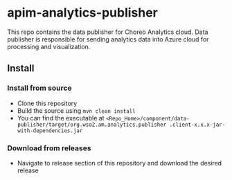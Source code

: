 # apim-analytics-publisher
This repo contains the data publisher for Choreo Analytics cloud. Data publisher is responsible for sending analytics
 data into Azure cloud for processing and visualization. 
 
## Install
### Install from source

- Clone this repository
- Build the source using ```mvn clean install```
- You can find the executable at ```<Repo_Home>/component/data-publisher/target/org.wso2.am.analytics.publisher
.client-x.x.x-jar-with-dependencies.jar```
### Download from releases

- Navigate to release section of this repository and download the desired release
